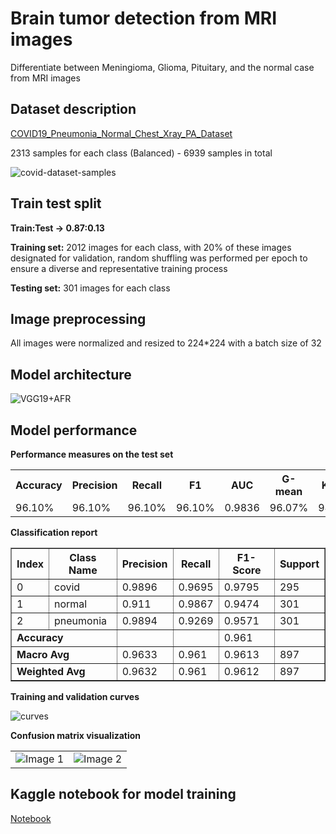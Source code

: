 # Brain tumor detection from MRI images  

Differentiate between Meningioma, Glioma, Pituitary, and the normal case from MRI images 

## Dataset description

[COVID19_Pneumonia_Normal_Chest_Xray_PA_Dataset](https://www.kaggle.com/datasets/amanullahasraf/covid19-pneumonia-normal-chest-xray-pa-dataset)

2313 samples for each class (Balanced) - 
6939 samples in total

![covid-dataset-samples](https://github.com/mohdakrory/AI-Based-Medical-Diagnosis-System/assets/67663339/9f8e348d-a40b-457f-b023-77c6b8a7ce41)

## Train test split

**Train:Test -> 0.87:0.13**

**Training set:** 2012 images for each class, with 20% of these images designated for validation, random shuffling was performed per epoch to ensure a diverse and representative training process

**Testing set:** 301 images for each class

 ## Image preprocessing

 All images were normalized and resized to 224*224 with a batch size of 32

## Model architecture

![VGG19+AFR](https://github.com/mohdakrory/AI-Based-Medical-Diagnosis-System/assets/67663339/54d74ec0-8b0c-42d3-a933-e63de63da8be)

## Model performance

**Performance measures on the test set** 

<table>
  <tr>
    <th>Accuracy</th>
    <th>Precision</th>
    <th>Recall</th>
    <th>F1</th>
    <th>AUC</th>
    <th>G-mean</th>
    <th>Kappa</th>
  </tr>
  <tr>
    <td>96.10%</td>
    <td>96.10%</td>
    <td>96.10%</td>
    <td>96.10%</td>
    <td>0.9836</td>
    <td>96.07%</td>
    <td>94.15%</td>
  </tr>
</table>

**Classification report**

<table border="1">
  <tr>
    <th>Index</th>
    <th>Class Name</th>
    <th>Precision</th>
    <th>Recall</th>
    <th>F1-Score</th>
    <th>Support</th>
  </tr>
  <tr>
    <td>0</td>
    <td>covid</td>
    <td>0.9896</td>
    <td>0.9695</td>
    <td>0.9795</td>
    <td>295</td>
  </tr>
  <tr>
    <td>1</td>
    <td>normal</td>
    <td>0.911</td>
    <td>0.9867</td>
    <td>0.9474</td>
    <td>301</td>
  </tr>
  <tr>
    <td>2</td>
    <td>pneumonia</td>
    <td>0.9894</td>
    <td>0.9269</td>
    <td>0.9571</td>
    <td>301</td>
  </tr>
  <tr>
    <td colspan="2"><b>Accuracy</b></td>
    <td></td>
    <td></td>
    <td>0.961</td>
    <td></td>
  </tr>
  <tr>
    <td colspan="2"><b>Macro Avg</b></td>
    <td>0.9633</td>
    <td>0.961</td>
    <td>0.9613</td>
    <td>897</td>
  </tr>
  <tr>
    <td colspan="2"><b>Weighted Avg</b></td>
    <td>0.9632</td>
    <td>0.961</td>
    <td>0.9612</td>
    <td>897</td>
  </tr>
</table>

**Training and validation curves**

![curves](https://github.com/mohdakrory/AI-Based-Medical-Diagnosis-System/assets/67663339/c1926be0-69b4-40fe-9006-d5e33e764303)

**Confusion matrix visualization**

<table>
  <tr>
    <td>
      <img src="https://github.com/mohdakrory/AI-Based-Medical-Diagnosis-System/assets/67663339/65d0d2d2-1c8d-4dd6-aeae-e1b96122da3a" alt="Image 1">
    </td>
    <td>
      <img src="https://github.com/mohdakrory/AI-Based-Medical-Diagnosis-System/assets/67663339/da7c46d9-3d4f-44aa-9f90-fdc5d6229dc3" alt="Image 2">
    </td>
  </tr>
</table>

## Kaggle notebook for model training

[Notebook](https://www.kaggle.com/code/mohamedeldakrory8/covid-19-chest-x-ray-graduation)

